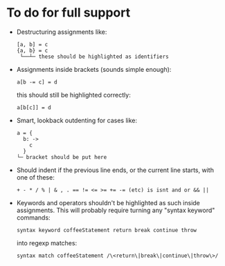 # To do for full support

- Destructuring assignments like:

      [a, b] = c
      {a, b} = c
       └──┴─ these should be highlighted as identifiers

- Assignments inside brackets (sounds simple enough):

      a[b -= c] = d

  this should still be highlighted correctly:

      a[b[c]] = d

- Smart, lookback outdenting for cases like:

      a = {
        b: ->
          c
        }
      └─ bracket should be put here

- Should indent if the previous line ends, or the current line starts, with one
  of these:

      + - * / % | & , . == != <= >= += -= (etc) is isnt and or && || 

- Keywords and operators shouldn't be highlighted as such inside assignments.
  This will probably require turning any "syntax keyword" commands:

      syntax keyword coffeeStatement return break continue throw

  into regexp matches:

      syntax match coffeeStatement /\<return\|break\|continue\|throw\>/
